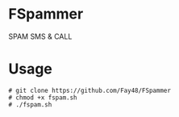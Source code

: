 # FSpammer
SPAM SMS &amp; CALL
# Usage
```
# git clone https://github.com/Fay48/FSpammer
# chmod +x fspam.sh
# ./fspam.sh
```
